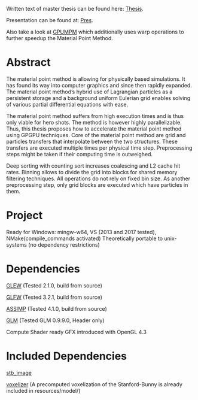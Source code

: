Written text of master thesis can be found here: [Thesis](https://github.com/MeyerFabian/msc).

Presentation can be found at: [Pres](https://github.com/MeyerFabian/msc/blob/master/pres/pres.pdf).

Also take a look at [GPUMPM](https://github.com/kuiwuchn/GPUMPM) which additionally uses warp operations to further speedup the Material Point Method.

Abstract
====
The material point method is allowing for physically based simulations. It has found its way into computer graphics and since then rapidly expanded. The material point method’s hybrid use of Lagrangian particles as a persistent storage and a background uniform Eulerian grid enables solving of various partial differential equations with ease.

The material point method suffers from high execution times and is thus only viable for hero shots. The method is however highly parallelizable. Thus, this thesis proposes how to accelerate the material point method using GPGPU techniques. Core of the material point method are grid and particles transfers that interpolate between the two structures. These transfers are executed multiple times per physical time step. Preprocessing steps might be taken if their computing time is outweighed.

Deep sorting with counting sort increases coalescing and L2 cache hit rates. Binning allows to divide the grid into blocks for shared memory filtering techniques. All operations do not rely on fixed bin size. As another preprocessing step, only grid blocks are executed which have particles in them.

Project
====
Ready for Windows: mingw-w64, VS (2013 and 2017 tested), NMake(compile_commands activated)
Theoretically portable to unix-systems (no dependency restrictions)

Dependencies
====
[GLEW](http://glew.sourceforge.net/) (Tested 2.1.0, build from source)

[GLFW](http://www.glfw.org/) (Tested 3.2.1, build from source)

[ASSIMP](http://www.assimp.org/index.php/downloads) (Tested 4.1.0, build from source)

[GLM](https://glm.g-truc.net/0.9.9/index.html) (Tested GLM 0.9.9.0, Header only)

Compute Shader ready GFX introduced with OpenGL 4.3

Included Dependencies
====
[stb_image](https://github.com/nothings/stb/blob/master/stb_image.h)

[voxelizer](https://github.com/takagi/cl-voxelize/) (A precomputed voxelization of the Stanford-Bunny is already included in resources/model/)
